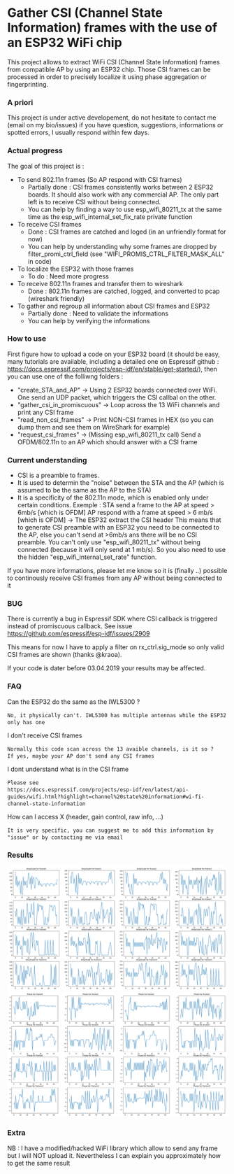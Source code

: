 # Gather CSI (Channel State Information) frames with the use of an ESP32 WiFi chip

This project allows to extract WiFi CSI (Channel State Information) frames from compatible AP by using an ESP32 chip. Those CSI frames can be processed in order to precisely localize it using phase aggregation or fingerprinting.

### A priori
This project is under active developement, do not hesitate to contact me (email on my bio/issues) if you have question, suggestions, informations or spotted errors, I usually respond within few days.


### Actual progress
The goal of this project is :
- To send 802.11n frames (So AP respond with CSI frames) 
   * Partially done : CSI frames consistently works between 2 ESP32 boards. It should also work with any commercial AP. The only part left is to receive CSI without being connected.
   * You can help by finding a way to use esp_wifi_80211_tx at the same time as the esp_wifi_internal_set_fix_rate private function
- To receive CSI frames 
   * Done : CSI frames are catched and loged (in an unfriendly format for now)
   * You can help by understanding why some frames are dropped by filter_promi_ctrl_field (see "WIFI_PROMIS_CTRL_FILTER_MASK_ALL" in code)
- To localize the ESP32 with those frames 
   * To do : Need more progress
- To receive 802.11n frames and transfer them to wireshark 
   * Done : 802.11n frames are catched, logged, and converted to pcap (wireshark friendly)
- To gather and regroup all information about CSI frames and ESP32 
   * Partially done : Need to validate the informations
   * You can help by verifying the informations
 
### How to use 

First figure how to upload a code on your ESP32 board (it should be easy, many tutorials are available, including a detailed one on Espressif github : https://docs.espressif.com/projects/esp-idf/en/stable/get-started/), then you can use one of the folliwng folders :

- "create_STA_and_AP" -> Using 2 ESP32 boards connected over WiFi. One send an UDP packet, which triggers the CSI callbal on the other.
- "gather_csi_in_promiscuous" -> Loop across the 13 WiFi channels and print any CSI frame
- "read_non_csi_frames" -> Print NON-CSI frames in HEX (so you can dump them and see them on WireShark for example)
- "request_csi_frames" -> (Missing esp_wifi_80211_tx call) Send a OFDM/802.11n to an AP which should answer with a CSI frame
    
    
### Current understanding
- CSI is a preamble to frames. 
- It is used to determin the "noise" between the STA and the AP (which is assumed to be the same as the AP to the STA)
- It is a specificity of the 802.11n mode, which is enabled only under certain conditions.
Exemple :
STA send a frame to the AP at speed > 6mb/s [which is OFDM]
AP respond with a frame at speed > 6 mb/s [which is OFDM] -> The ESP32 extract the CSI header
This means that to generate CSI preamble with an ESP32 you need to be connected to the AP, else you can't send at >6mb/s ans there will be no CSI preamble. You can't only use "esp_wifi_80211_tx" without being connected (because it will only send at 1 mb/s). So you also need to use the hidden "esp_wifi_internal_set_rate" function.

If you have more informations, please let me know so it is (finally ..) possible to continously receive CSI frames from any AP without being connected to it

### BUG
There is currently a bug in Espressif SDK where CSI callback is triggered instead of promiscuous callback.
See issue https://github.com/espressif/esp-idf/issues/2909

This means for now I have to apply a filter on rx_ctrl.sig_mode so only valid CSI frames are shown (thanks @kraoa).

If your code is dater before 03.04.2019 your results may be affected.
### FAQ
Can the ESP32 do the same as the IWL5300 ?
```
No, it physically can't. IWL5300 has multiple antennas while the ESP32 only has one
```
I don't receive CSI frames
```
Normally this code scan across the 13 avaible channels, is it so ? 
If yes, maybe your AP don't send any CSI frames
```
I dont understand what is in the CSI frame
```
Please see
https://docs.espressif.com/projects/esp-idf/en/latest/api-guides/wifi.html?highlight=channel%20state%20information#wi-fi-channel-state-information
```
How can I access X (header, gain control, raw info, ...)
```
It is very specific, you can suggest me to add this information by "issue" or by contacting me via email 
```
### Results
![Alt text](plot_csi_data/amplitude.png?raw=true "Title")
![Alt text](plot_csi_data/phase.png?raw=true "Title")


### Extra
NB : I have a modified/hacked WiFi library which allow to send any frame but I will NOT upload it. Nevertheless I can explain you approximately how to get the same result
